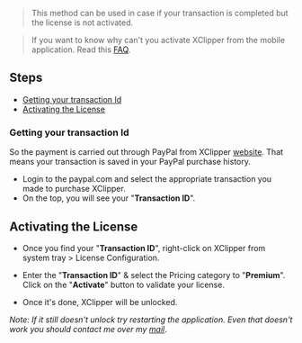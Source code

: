 > This method can be used in case if your transaction is completed but the license is not activated.

> If you want to know why can't you activate XClipper from the mobile application. Read this [FAQ](https://github.com/KaustubhPatange/XClipper/wiki/FAQs#q-why-pc-application-is-a-single-source-of-truth).

## Steps

- [Getting your transaction Id](#getting-your-transaction-id)
- [Activating the License](#activating-the-license)

### Getting your transaction Id

So the payment is carried out through PayPal from XClipper [website](https://kaustubhpatange.github.io/XClipper/). That means your transaction is saved in your PayPal purchase history.

- Login to the paypal.com and select the appropriate transaction you made to purchase XClipper.
- On the top, you will see your "**Transaction ID**".

## Activating the License

- Once you find your "**Transaction ID**", right-click on XClipper from system tray > License Configuration.

- Enter the "**Transaction ID**" & select the Pricing category to "**Premium**". Click on the "**Activate**" button to validate your license.

- Once it's done, XClipper will be unlocked.

_Note: If it still doesn't unlock try restarting the application. Even that doesn't work you should contact me over my [mail](mailto:developerkp16@gmail.com)_.
